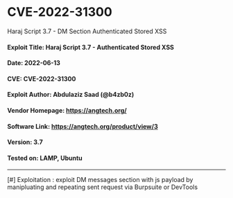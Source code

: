 # CVE-2022-31300
Haraj Script 3.7 - DM Section Authenticated Stored XSS

#### Exploit Title: Haraj Script 3.7 - Authenticated Stored XSS
#### Date: 2022-06-13
#### CVE: CVE-2022-31300
#### Exploit Author: Abdulaziz Saad (@b4zb0z)
#### Vendor Homepage: https://angtech.org/
#### Software Link: https://angtech.org/product/view/3
#### Version: 3.7
#### Tested on: LAMP, Ubuntu

---

[#] Exploitation :
	exploit DM messages section with js payload by manipluating and repeating sent request via Burpsuite or DevTools
